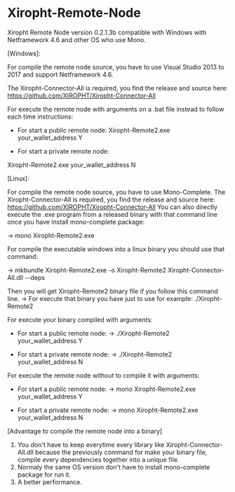 # Xiropht-Remote-Node
Xiropht Remote Node version 0.2.1.3b compatible with Windows with Netframework 4.6 and other OS who use Mono.


[Windows]:

For compile the remote node source, you have to use Visual Studio 2013 to 2017 and support Netframework 4.6.

The Xiropht-Connector-All is required, you find the release and source here:
https://github.com/XIROPHT/Xiropht-Connector-All

For execute the remote node with arguments on a .bat file instead to follow each time instructions: 

- For start a public remote node:
Xiropht-Remote2.exe your_wallet_address Y 

- For start a private remote node:

Xiropht-Remote2.exe your_wallet_address N

[Linux]:

For compile the remote node source, you have to use Mono-Complete.
The Xiropht-Connector-All is required, you find the release and source here: https://github.com/XIROPHT/Xiropht-Connector-All
You can also directly execute the .exe program from a released binary with that command line once you have install mono-complete package: 

-> mono Xiropht-Remote2.exe

For compile the executable windows into a linux binary you should use that command: 

-> mkbundle Xiropht-Remote2.exe -o Xiropht-Remote2 Xiropht-Connector-All.dll --deps

Then you will get Xiropht-Remote2 binary file if you follow this command line.
-> For execute that binary you have just to use for example: ./Xiropht-Remote2

For execute your binary compiled with arguments:

- For start a public remote node:
-> ./Xiropht-Remote2 your_wallet_address Y

- For start a private remote node:
-> ./Xiropht-Remote2 your_wallet_address N

For execute the remote node without to compile it with arguments:

- For start a public remote node:
-> mono Xiropht-Remote2.exe your_wallet_address Y

- For start a private remote node:
-> mono Xiropht-Remote2.exe your_wallet_address N

[Advantage to compile the remote node into a binary]

1. You don't have to keep everytime every library like Xiropht-Connector-All.dll because the previously command for make your binary file, compile every dependencies together into a unique file.
2. Normaly the same OS version don't have to install mono-complete package for run it.
3. A better performance.
